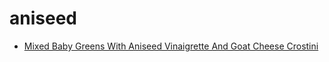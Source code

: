 # aniseed

 * [Mixed Baby Greens With Aniseed Vinaigrette And Goat Cheese Crostini](index/m/mixed-baby-greens-with-aniseed-vinaigrette-and-goat-cheese-crostini-11537.json)
